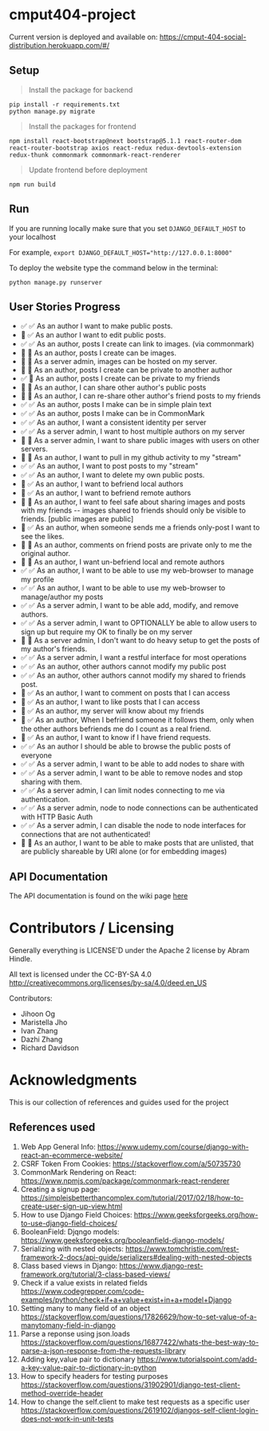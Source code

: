 # cmput404-project
Current version is deployed and available on:
https://cmput-404-social-distribution.herokuapp.com/#/

## Setup

> Install the package for backend

```shell
pip install -r requirements.txt
python manage.py migrate
```

> Install the packages for frontend

```
npm install react-bootstrap@next bootstrap@5.1.1 react-router-dom react-router-bootstrap axios react-redux redux-devtools-extension redux-thunk commonmark commonmark-react-renderer
```

> Update frontend before deployment

```
npm run build
```

## Run

If you are running locally make sure that you set `DJANGO_DEFAULT_HOST` to your localhost 

For example, `export DJANGO_DEFAULT_HOST="http://127.0.0.1:8000"`

To deploy the website type the command below in the terminal:
```shell
python manage.py runserver
```

## User Stories Progress

- :white_check_mark: :white_check_mark: As an author I want to make public posts.
- :black_square_button: :white_check_mark: As an author I want to edit public posts.
- :white_check_mark: :white_check_mark: As an author, posts I create can link to images. (via commonmark)
- :black_square_button: :black_square_button: As an author, posts I create can be images.
- :black_square_button: :black_square_button: As a server admin, images can be hosted on my server.
- :black_square_button: :black_square_button: As an author, posts I create can be private to another author
- :white_check_mark: :black_square_button: As an author, posts I create can be private to my friends
- :black_square_button: :black_square_button: As an author, I can share other author's public posts
- :black_square_button: :black_square_button: As an author, I can re-share other author's friend posts to my friends
- :white_check_mark: :white_check_mark: As an author, posts I make can be in simple plain text
- :white_check_mark: :white_check_mark: As an author, posts I make can be in CommonMark
- :white_check_mark: :white_check_mark: As an author, I want a consistent identity per server
- :white_check_mark: :white_check_mark: As a server admin, I want to host multiple authors on my server
- :black_square_button: :black_square_button: As a server admin, I want to share public images with users on other servers.
- :black_square_button: :black_square_button: As an author, I want to pull in my github activity to my "stream"
- :white_check_mark: :white_check_mark: As an author, I want to post posts to my "stream"
- :white_check_mark: :white_check_mark: As an author, I want to delete my own public posts.
- :black_square_button: :white_check_mark: As an author, I want to befriend local authors
- :black_square_button: :white_check_mark: As an author, I want to befriend remote authors
- :black_square_button: :black_square_button: As an author, I want to feel safe about sharing images and posts with my friends -- images shared to friends should only be visible to friends. [public images are public]
- :black_square_button: :white_check_mark: As an author, when someone sends me a friends only-post I want to see the likes.
- :black_square_button: :black_square_button: As an author, comments on friend posts are private only to me the original author.
- :black_square_button: :black_square_button: As an author, I want un-befriend local and remote authors
- :white_check_mark: :white_check_mark: As an author, I want to be able to use my web-browser to manage my profile
- :white_check_mark: :white_check_mark: As an author, I want to be able to use my web-browser to manage/author my posts
- :white_check_mark: :white_check_mark: As a server admin, I want to be able add, modify, and remove authors.
- :white_check_mark: :white_check_mark: As a server admin, I want to OPTIONALLY be able to allow users to sign up but require my OK to finally be on my server
- :black_square_button: :black_square_button: As a server admin, I don't want to do heavy setup to get the posts of my author's friends.
- :white_check_mark: :white_check_mark: As a server admin, I want a restful interface for most operations
- :white_check_mark: :white_check_mark: As an author, other authors cannot modify my public post
- :white_check_mark: :white_check_mark: As an author, other authors cannot modify my shared to friends post.
- :black_square_button: :white_check_mark: As an author, I want to comment on posts that I can access
- :black_square_button: :white_check_mark: As an author, I want to like posts that I can access
- :black_square_button: :white_check_mark: As an author, my server will know about my friends
- :black_square_button: :white_check_mark: As an author, When I befriend someone it follows them, only when the other authors befriends me do I count as a real friend.
- :black_square_button: :white_check_mark: As an author, I want to know if I have friend requests.
- :white_check_mark: :white_check_mark: As an author I should be able to browse the public posts of everyone
- :white_check_mark: :white_check_mark: As a server admin, I want to be able to add nodes to share with
- :white_check_mark: :white_check_mark: As a server admin, I want to be able to remove nodes and stop sharing with them.
- :white_check_mark: :white_check_mark: As a server admin, I can limit nodes connecting to me via authentication.
- :white_check_mark: :white_check_mark: As a server admin, node to node connections can be authenticated with HTTP Basic Auth
- :white_check_mark: :white_check_mark: As a server admin, I can disable the node to node interfaces for connections that are not authenticated!
- :black_square_button: :black_square_button: As an author, I want to be able to make posts that are unlisted, that are publicly shareable by URI alone (or for embedding images)

## API Documentation

The API documentation is found on the wiki page [here](https://github.com/cmput404-project-2021fall/CMPUT404-project-socialdistribution/wiki)

# Contributors / Licensing

Generally everything is LICENSE'D under the Apache 2 license by Abram Hindle.

All text is licensed under the CC-BY-SA 4.0 http://creativecommons.org/licenses/by-sa/4.0/deed.en_US

Contributors:

- Jihoon Og
- Maristella Jho
- Ivan Zhang
- Dazhi Zhang
- Richard Davidson

# Acknowledgments
This is our collection of references and guides used for the project
## References used
1. Web App General Info: https://www.udemy.com/course/django-with-react-an-ecommerce-website/
2. CSRF Token From Cookies: https://stackoverflow.com/a/50735730
3. CommonMark Rendering on React: https://www.npmjs.com/package/commonmark-react-renderer
4. Creating a signup page: https://simpleisbetterthancomplex.com/tutorial/2017/02/18/how-to-create-user-sign-up-view.html
5. How to use Django Field Choices: https://www.geeksforgeeks.org/how-to-use-django-field-choices/
6. BooleanField: Djqngo models: https://www.geeksforgeeks.org/booleanfield-django-models/
7. Serializing with nested objects: https://www.tomchristie.com/rest-framework-2-docs/api-guide/serializers#dealing-with-nested-objects
8. Class based views in Django: https://www.django-rest-framework.org/tutorial/3-class-based-views/
9. Check if a value exists in related fields https://www.codegrepper.com/code-examples/python/check+if+a+value+exist+in+a+model+Django
10. Setting many to many field of an object https://stackoverflow.com/questions/17826629/how-to-set-value-of-a-manytomany-field-in-django
11. Parse a reponse using json.loads https://stackoverflow.com/questions/16877422/whats-the-best-way-to-parse-a-json-response-from-the-requests-library
12. Adding key,value pair to dictionary https://www.tutorialspoint.com/add-a-key-value-pair-to-dictionary-in-python
13. How to specify headers for testing purposes https://stackoverflow.com/questions/31902901/django-test-client-method-override-header
14. How to change the self.client to make test requests as a specific user https://stackoverflow.com/questions/2619102/djangos-self-client-login-does-not-work-in-unit-tests
